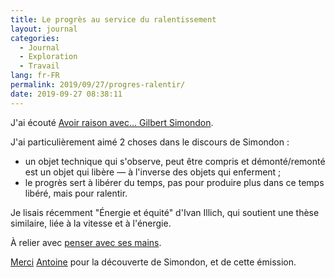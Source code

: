 ```yaml
---
title: Le progrès au service du ralentissement
layout: journal
categories:
  - Journal
  - Exploration
  - Travail
lang: fr-FR
permalink: 2019/09/27/progres-ralentir/
date: 2019-09-27 08:38:11
---
```


J'ai écouté [Avoir raison avec… Gilbert Simondon](https://www.franceculture.fr/emissions/avoir-raison-avec/avoir-raison-avec-gilbert-simondon).

J'ai particulièrement aimé 2 choses dans le discours de Simondon :

- un objet technique qui s'observe, peut être compris et démonté/remonté est un objet qui libère — à l'inverse des objets qui enferment ;
- le progrès sert à libérer du temps, pas pour produire plus dans ce temps libéré, mais pour ralentir.

Je lisais récemment "Énergie et équité" d'Ivan Illich, qui soutient une thèse similaire, liée à la vitesse et à l'énergie.

À relier avec [penser avec ses mains](/2019/09/27/penser-avec-ses-mains/).

[Merci](/2019/05/27/remercier/) [Antoine](https://www.quaternum.net/) pour la découverte de Simondon, et de cette émission.